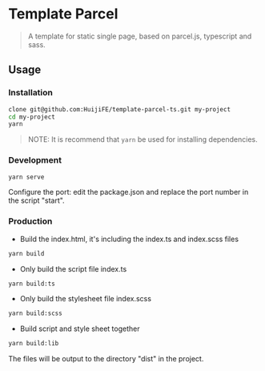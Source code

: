 # Template Parcel

> A template for static single page, based on parcel.js, typescript and sass.

## Usage

### Installation

```bash
clone git@github.com:HuijiFE/template-parcel-ts.git my-project
cd my-project
yarn
```

> NOTE: It is recommend that `yarn` be used for installing dependencies.

### Development

```bash
yarn serve
```

Configure the port: edit the package.json and replace the port number in the script "start".

### Production

* Build the index.html, it's including the index.ts and index.scss files

```bash
yarn build
```

* Only build the script file index.ts

```bash
yarn build:ts
```

* Only build the stylesheet file index.scss

```bash
yarn build:scss
```

* Build script and style sheet together

```bash
yarn build:lib
```

The files will be output to the directory "dist" in the project.
